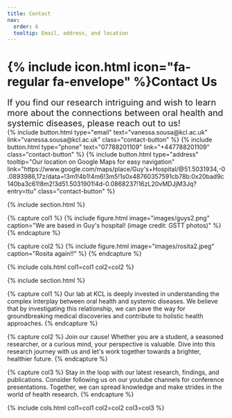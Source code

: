 ```yaml
---
title: Contact
nav:
  order: 6
  tooltip: Email, address, and location
---
```


# {% include icon.html icon="fa-regular fa-envelope" %}Contact Us
<span style="font-size: 20px;">
If you find our research intriguing and wish to learn more about the connections between oral health and systemic diseases, please reach out to us!
</span>
<div class="button-group">
  {%
    include button.html
    type="email"
    text="vanessa.sousa@kcl.ac.uk"
    link="vanessa.sousa@kcl.ac.uk"
    class="contact-button"
  %}
  {%
    include button.html
    type="phone"
    text="07788201109"
    link="+447788201109"
    class="contact-button"
  %}
  {%
    include button.html
    type="address"
    tooltip="Our location on Google Maps for easy navigation"
    link="https://www.google.com/maps/place/Guy's+Hospital/@51.5031934,-0.0893986,17z/data=!3m1!4b1!4m6!3m5!1s0x48760357591cb78b:0x20bad9c140ba3c61!8m2!3d51.5031901!4d-0.0868237!16zL20vMDJjM3Jq?entry=ttu"
    class="contact-button"
  %}
</div>

{% include section.html %}

<div class="image-section">
  {% capture col1 %}
  {%
    include figure.html
    image="images/guys2.png"
    caption="We are based in Guy's hospital! (image credit: GSTT photos)"
  %}
  {% endcapture %}
  
  {% capture col2 %}
  {%
    include figure.html
    image="images/rosita2.jpeg"
    caption="Rosita again!!"
  %}
  {% endcapture %}
  
  {% include cols.html col1=col1 col2=col2 %}
</div>

{% include section.html %}

<div class="info-section">
  {% capture col1 %}
  Our lab at KCL is deeply invested in understanding the complex interplay between oral health and systemic diseases. We believe that by investigating this relationship, we can pave the way for groundbreaking medical discoveries and contribute to holistic health approaches.
  {% endcapture %}
  
  {% capture col2 %}
  Join our cause! Whether you are a student, a seasoned researcher, or a curious mind, your perspective is valuable. Dive into this research journey with us and let's work together towards a brighter, healthier future.
  {% endcapture %}
  
  {% capture col3 %}
  Stay in the loop with our latest research, findings, and publications. Consider following us on our youtube channels for conference presentations. Together, we can spread knowledge and make strides in the world of health research.
  {% endcapture %}
  
  {% include cols.html col1=col1 col2=col2 col3=col3 %}
</div>
